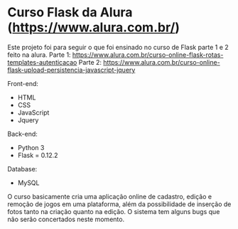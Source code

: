 # Curso Flask da Alura (https://www.alura.com.br/)

Este projeto foi para seguir o que foi ensinado no curso de Flask parte 1 e 2 feito na alura.
Parte 1: https://www.alura.com.br/curso-online-flask-rotas-templates-autenticacao
Parte 2: https://www.alura.com.br/curso-online-flask-upload-persistencia-javascript-jquery


Front-end:
- HTML
- CSS
- JavaScript
- Jquery

Back-end:
- Python 3
- Flask = 0.12.2

Database:
- MySQL


O curso basicamente cria uma aplicação online de cadastro, edição e remoção de jogos em uma plataforma, além da possibilidade de inserção de fotos tanto na criação quanto na edição. O sistema tem alguns bugs que não serão concertados neste momento.

